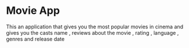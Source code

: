 # Movie App
This an application that gives you the most popular movies in cinema and gives you the casts name , reviews about the movie , rating , language , genres and release date 
